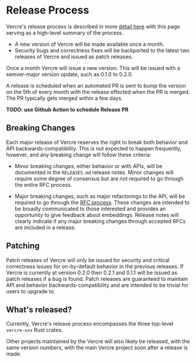 # Release Process

Vercre's release process is described in more  [detail here](../contributing/maintainer-guidelines/release-process.md)
with this page serving as a high-level summary of the process.

* A new version of Vercre will be made available once a month.
* Security bugs and correctness fixes will be backported to the latest two releases 
  of Vercre and issued as patch releases.

Once a month Vercre will issue a new version. This will be issued with a
semver-major version update, such as 0.1.0 to 0.2.0. 

A release is scheduled when an automated PR is sent to bump the version on
the 5th of every month with the release effected when the PR is merged. The PR
typically gets merged within a few days.

**TODO: use Github Action to schedule Release PR**

## Breaking Changes

Each major release of Vercre reserves the right to break both behavior and API
backwards-compatibility. This is not expected to happen frequently, however, and
any breaking change will follow these criteria:

* Minor breaking changes, either behavior or with APIs, will be documented in
  the `RELEASES.md` release notes. Minor changes will require some degree of
  consensus but are not required to go through the entire RFC process.

* Major breaking changes, such as major refactorings to the API, will be
  required to go through the [RFC process]. These changes are intended to be
  broadly communicated to those interested and provides an opportunity to give
  feedback about embeddings. Release notes will clearly indicate if any major
  breaking changes through accepted RFCs are included in a release.

## Patching

Patch releases of Vercre will only be issued for security and critical
correctness issues for on-by-default behavior in the previous releases. If
Vercre is currently at version 0.2.0 then 0.2.1 and 0.1.1 will be issued as
patch releases if a bug is found. Patch releases are guaranteed to maintain API
and behavior backwards-compatibility and are intended to be trivial for users to
upgrade to.

## What's released?

Currently, Vercre's release process encompasses the three top-level `vercre-xxx` Rust
crates.

Other projects maintained by the Vercre will also likely be released, with the same 
version numbers, with the main Vercre project soon after a release is made.

[RFC process]: https://github.com/vercre/rfcs
